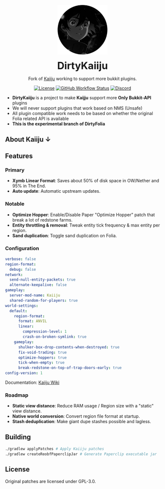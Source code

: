 
<div align="center">
  <img src="logo.png" width="32%" height="32%"/>
  <p><b><font size="+3">DirtyKaiiju</font></b></p>
  <p>Fork of <a href="https://github.com/KaiijuMC/Kaiiju">Kaiiju</a> working to support more bukkit plugins.</p>

  [![License](https://img.shields.io/github/license/kugge/Kaiiju?style=for-the-badge&logo=github)](LICENSE)
  [![GitHub Workflow Status](https://img.shields.io/github/actions/workflow/status/kugge/Kaiiju/build.yml?style=for-the-badge)](https://github.com/kugge/Kaiiju/actions)
  [![Discord](https://img.shields.io/discord/1059774886672859136?color=5865F2&label=discord&style=for-the-badge)](https://discord.gg/qagZRAepb7)

</div>

- **DirtyKaiiju** is a project to make **Kaijju** support more **Only Bukkit-API** plugins
- We will never support plugins that work based on NMS (Unsafe)
- All plugin compatible work needs to be based on whether the original Folia related API is available
- **This is the experimental branch of DirtyFolia**
## About Kaiiju ↓

## Features

### Primary
- **Xymb Linear Format**: Saves about 50% of disk space in OW/Nether and 95% in The End.
- **Auto update**: Automatic upstream updates.

### Notable
- **Optimize Hopper**: Enable/Disable Paper "Optimize Hopper" patch that break a lot of redstone farms.
- **Entity throttling & removal**: Tweak entity tick frequency & max entity per region.
- **Sand duplication**: Toggle sand duplication on Folia.

### Configuration

```yaml
verbose: false
region-format:
  debug: false
network:
  send-null-entity-packets: true
  alternate-keepalive: false
gameplay:
  server-mod-name: Kaiiju
  shared-random-for-players: true
world-settings:
  default:
    region-format:
      format: ANVIL
      linear:
        compression-level: 1
        crash-on-broken-symlink: true
    gameplay:
      shulker-box-drop-contents-when-destroyed: true
      fix-void-trading: true
      optimize-hoppers: true
      tick-when-empty: true
      break-redstone-on-top-of-trap-doors-early: true
config-version: 1
```
Documentation: [Kaiiju Wiki](https://github.com/KaiijuMC/Kaiiju/wiki/Configuration)

### Roadmap
- **Static view distance**: Reduce RAM usage / Region size with a "static" view distance.
- **Native world conversion**: Convert region file format at startup.
- **Stash deduplication**: Make giant dupe stashes possible and lagless.

## Building

```bash
./gradlew applyPatches # Apply Kaiiju patches
./gradlew createReobfPaperclipJar # Generate Paperclip executable jar
```

## License
Original patches are licensed under GPL-3.0.
